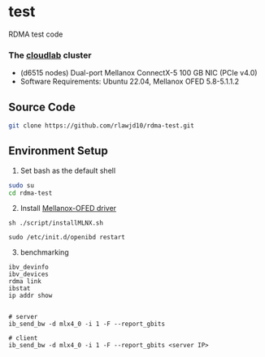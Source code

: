 # test
RDMA test code

### The [cloudlab](https://docs.cloudlab.us/hardware.html#%28part._apt-cluster%29) cluster

- (d6515 nodes) Dual-port Mellanox ConnectX-5 100 GB NIC (PCIe v4.0)
- Software Requirements: Ubuntu 22.04, Mellanox OFED 5.8-5.1.1.2

## Source Code
```bash
git clone https://github.com/rlawjd10/rdma-test.git
```
## Environment Setup
1. Set bash as the default shell
```bash
sudo su
cd rdma-test
```
2. Install [Mellanox-OFED driver](https://network.nvidia.com/products/infiniband-drivers/linux/mlnx_ofed/)
```
sh ./script/installMLNX.sh
```
```shell
sudo /etc/init.d/openibd restart
```

3. benchmarking
```
ibv_devinfo
ibv_devices
rdma link
ibstat
ip addr show


# server
ib_send_bw -d mlx4_0 -i 1 -F --report_gbits

# client
ib_send_bw -d mlx4_0 -i 1 -F --report_gbits <server IP>
```

